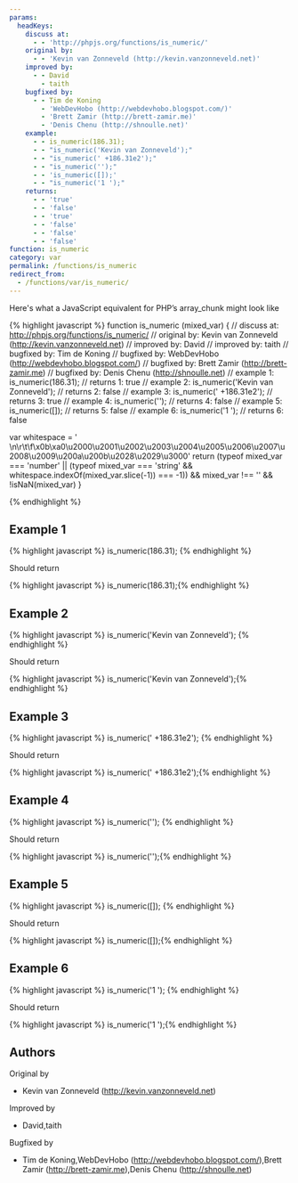 ```yaml
---
params:
  headKeys:
    discuss at:
      - - 'http://phpjs.org/functions/is_numeric/'
    original by:
      - - 'Kevin van Zonneveld (http://kevin.vanzonneveld.net)'
    improved by:
      - - David
        - taith
    bugfixed by:
      - - Tim de Koning
        - 'WebDevHobo (http://webdevhobo.blogspot.com/)'
        - 'Brett Zamir (http://brett-zamir.me)'
        - 'Denis Chenu (http://shnoulle.net)'
    example:
      - - is_numeric(186.31);
      - - "is_numeric('Kevin van Zonneveld');"
      - - "is_numeric(' +186.31e2');"
      - - "is_numeric('');"
      - - 'is_numeric([]);'
      - - "is_numeric('1 ');"
    returns:
      - - 'true'
      - - 'false'
      - - 'true'
      - - 'false'
      - - 'false'
      - - 'false'
function: is_numeric
category: var
permalink: /functions/is_numeric
redirect_from:
  - /functions/var/is_numeric/
---
```


<!-- WARNING! This file is auto generated by `npm run web:inject`, do not edit by hand -->

Here's what a JavaScript equivalent for PHP’s array_chunk might look like

{% highlight javascript %}
function is_numeric (mixed_var) {
  //  discuss at: http://phpjs.org/functions/is_numeric/
  // original by: Kevin van Zonneveld (http://kevin.vanzonneveld.net)
  // improved by: David
  // improved by: taith
  // bugfixed by: Tim de Koning
  // bugfixed by: WebDevHobo (http://webdevhobo.blogspot.com/)
  // bugfixed by: Brett Zamir (http://brett-zamir.me)
  // bugfixed by: Denis Chenu (http://shnoulle.net)
  //   example 1: is_numeric(186.31);
  //   returns 1: true
  //   example 2: is_numeric('Kevin van Zonneveld');
  //   returns 2: false
  //   example 3: is_numeric(' +186.31e2');
  //   returns 3: true
  //   example 4: is_numeric('');
  //   returns 4: false
  //   example 5: is_numeric([]);
  //   returns 5: false
  //   example 6: is_numeric('1 ');
  //   returns 6: false

  var whitespace =
    ' \n\r\t\f\x0b\xa0\u2000\u2001\u2002\u2003\u2004\u2005\u2006\u2007\u2008\u2009\u200a\u200b\u2028\u2029\u3000'
  return (typeof mixed_var === 'number' || (typeof mixed_var === 'string' && whitespace.indexOf(mixed_var.slice(-1)) ===
    -1)) && mixed_var !== '' && !isNaN(mixed_var)
}

{% endhighlight %}

## Example 1

{% highlight javascript %}
is_numeric(186.31);
{% endhighlight %}

Should return

{% highlight javascript %}
is_numeric(186.31);{% endhighlight %}

## Example 2

{% highlight javascript %}
is_numeric('Kevin van Zonneveld');
{% endhighlight %}

Should return

{% highlight javascript %}
is_numeric('Kevin van Zonneveld');{% endhighlight %}

## Example 3

{% highlight javascript %}
is_numeric(' +186.31e2');
{% endhighlight %}

Should return

{% highlight javascript %}
is_numeric(' +186.31e2');{% endhighlight %}

## Example 4

{% highlight javascript %}
is_numeric('');
{% endhighlight %}

Should return

{% highlight javascript %}
is_numeric('');{% endhighlight %}

## Example 5

{% highlight javascript %}
is_numeric([]);
{% endhighlight %}

Should return

{% highlight javascript %}
is_numeric([]);{% endhighlight %}

## Example 6

{% highlight javascript %}
is_numeric('1 ');
{% endhighlight %}

Should return

{% highlight javascript %}
is_numeric('1 ');{% endhighlight %}


## Authors


Original by

- Kevin van Zonneveld (http://kevin.vanzonneveld.net)


Improved by

- David,taith


Bugfixed by

- Tim de Koning,WebDevHobo (http://webdevhobo.blogspot.com/),Brett Zamir (http://brett-zamir.me),Denis Chenu (http://shnoulle.net)

